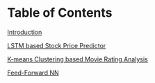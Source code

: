 # Table of Contents

[Introduction](README.md)

[LSTM based Stock Price Predictor](lstm-stock-predictor/README.md)

[K-means Clustering based Movie Rating Analysis](kmeans-movie-ratings/README.md)

[Feed-Forward NN](ffnn-movie-ratings/README.md)
